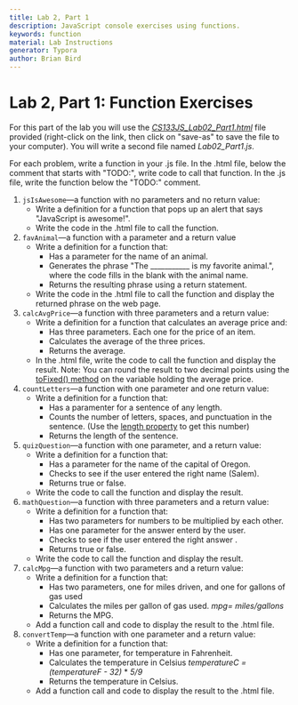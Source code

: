 ```yaml
---
title: Lab 2, Part 1
description: JavaScript console exercises using functions.
keywords: function
material: Lab Instructions
generator: Typora
author: Brian Bird
---
```




# Lab 2, Part 1: Function Exercises

For this part of the lab you will use the [*CS133JS_Lab02_Part1.html*](CS133JS_Lab02_Part1.html) file provided (right-click on the link, then click on "save-as" to save the file to your computer). You will write a second file named *Lab02_Part1.js*. 

For each problem, write a function in your .js file. In the .html file, below the comment that starts with "TODO:", write code to call that function. In the .js file, write the function below the "TODO:" comment.

1. `jsIsAwesome`&mdash;a function with no parameters and no return value:
   - Write a definition for a function that pops up an alert that says "JavaScript is awesome!".
   - Write the code in the .html file to call the function.
2. `favAnimal`&mdash;a function with a parameter and a return value
   - Write a definition for a function that:
     - Has a parameter for the name of an animal.
     - Generates the phrase "The ___________ is my favorite animal.", where the code fills in the blank with the animal name.
     - Returns the resulting phrase using a return statement.
   - Write the code in the .html file to call the function and display the returned phrase on the web page.
3. `calcAvgPrice`&mdash;a function with three parameters and a return value:
   - Write a definition for a function that calculates an average price and:
     - Has three parameters. Each one for the price of an item.
     - Calculates the average of the three prices.
     - Returns the average.
   - In the .html file, write the code to call the function and display the result.
     Note: You can round the result to two decimal points using the [toFixed() method](https://www.w3schools.com/jsref/jsref_tofixed.asp) on the variable holding the average price.
4. `countLetters`&mdash;a function with one parameter and one return value:
   - Write a definition for a function that:
     - Has a paramenter for a sentence of any length.
     - Counts the number of letters, spaces, and punctuation in the sentence. 
       (Use the [length property](https://www.w3schools.com/jsref/jsref_length_string.asp) to get this number)
     - Returns the length of the sentence.
5. `quizQuestion`&mdash;a function with one parameter, and a return value:
   - Write a definition for a function that:
     - Has a parameter for the name of the capital of Oregon.
     - Checks to see if the user entered the right name (Salem).
     - Returns true or false.
   - Write the code to call the function and display the result.
6. `mathQuestion`&mdash;a function with three parameters and a return value:
    - Write a definition for a function that:
      - Has two parameters for numbers to be multiplied by each other.
      - Has one parameter for the answer enterd by the user.
      - Checks to see if the user entered the right answer .
      - Returns true or false.
    - Write the code to call the function and display the result.
7. `calcMpg`&mdash;a function with two parameters and a return value:
    - Write a definition for a function that:
      - Has two parameters, one for miles driven, and one for gallons of gas used
      - Calculates the miles per gallon of gas used.
        *mpg= miles/gallons*
      - Returns the MPG.
    - Add a function call and code to display the result to the .html file.
8. `convertTemp`&mdash;a function with one parameter and a return value:
    - Write a definition for a function that:
      - Has one parameter, for temperature in Fahrenheit.
      - Calculates the temperature in Celsius
        *temperatureC = (temperatureF - 32)* * *5/9*
      - Returns the temperature in Celsius.
    - Add a function call and code to display the result to the .html file.